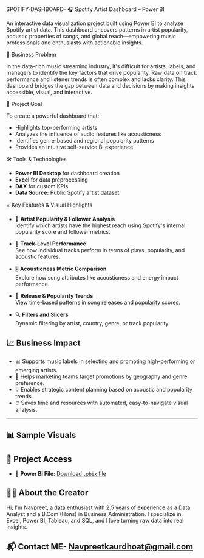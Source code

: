  SPOTIFY-DASHBOARD- 
🎧 Spotify Artist Dashboard – Power BI

An interactive data visualization project built using Power BI to analyze Spotify artist data. This dashboard uncovers patterns in artist popularity, acoustic properties of songs, and global reach—empowering music professionals and enthusiasts with actionable insights.

📌 Business Problem

In the data-rich music streaming industry, it's difficult for artists, labels, and managers to identify the key factors that drive popularity. Raw data on track performance and listener trends is often complex and lacks clarity. This dashboard bridges the gap between data and decisions by making insights accessible, visual, and interactive.

🎯 Project Goal

To create a powerful dashboard that:
- Highlights top-performing artists
- Analyzes the influence of audio features like acousticness
- Identifies genre-based and regional popularity patterns
- Provides an intuitive self-service BI experience


 🛠 Tools & Technologies
- **Power BI Desktop** for dashboard creation
- **Excel** for data preprocessing
- **DAX** for custom KPIs
- **Data Source:** Public Spotify artist dataset


 ⭐ Key Features & Visual Highlights

- 🎤 **Artist Popularity & Follower Analysis**  
  Identify which artists have the highest reach using Spotify's internal popularity score and follower metrics.

- 🎼 **Track-Level Performance**  
  See how individual tracks perform in terms of plays, popularity, and acoustic features.

- 🎚️ **Acousticness Metric Comparison**  
  Explore how song attributes like acousticness and energy impact performance.

- 📅 **Release & Popularity Trends**  
  View time-based patterns in song releases and popularity scores.

- 🔍 **Filters and Slicers**  
  Dynamic filtering by artist, country, genre, or track popularity.

## 📈 Business Impact

- 📊 Supports music labels in selecting and promoting high-performing or emerging artists.
- 🎯 Helps marketing teams target promotions by geography and genre preference.
- 💡 Enables strategic content planning based on acoustic and popularity trends.
- ⏱ Saves time and resources with automated, easy-to-navigate visual analysis.

---

## 📊 Sample Visuals


## 🔗 Project Access

- 📁 **Power BI File:** [Download `.pbix` file](https://onedrive.live.com/your-link-here)


## 🙋‍♀️ About the Creator

Hi, I'm Navpreet, a data enthusiast with 2.5 years of experience as a Data Analyst and a B.Com (Hons) in Business Administration. I specialize in Excel, Power BI, Tableau, and SQL, and I love turning raw data into real insights.


## 📬 Contact ME- Navpreetkaurdhoat@gmail.com
